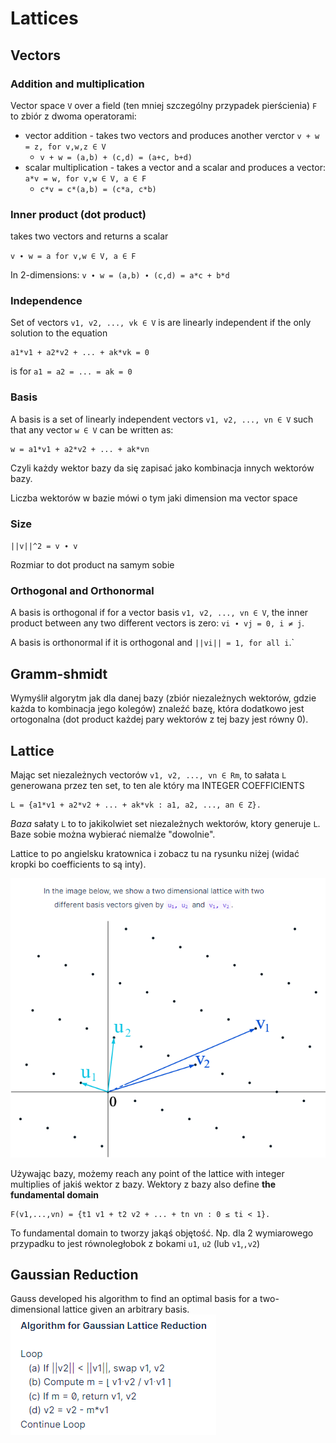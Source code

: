 # Lattices

## Vectors

### Addition and multiplication

Vector space `V` over a field (ten mniej szczególny przypadek pierścienia) `F` to zbiór z dwoma operatorami:

- vector addition - takes two vectors and produces another verctor `v + w = z, for v,w,z ∈ V`
  - `v + w = (a,b) + (c,d) = (a+c, b+d)`
- scalar multiplication - takes a vector and a scalar and produces a vector: `a*v = w, for v,w ∈ V, a ∈ F`
  - `c*v = c*(a,b) = (c*a, c*b)`

### Inner product (dot product)

takes two vectors and returns a scalar

`v ∙ w = a for v,w ∈ V, a ∈ F`

In 2-dimensions: `v ∙ w = (a,b) ∙ (c,d) = a*c + b*d`

### Independence

Set of vectors `v1, v2, ..., vk ∈ V` is are linearly independent if the only solution to the equation

```
a1*v1 + a2*v2 + ... + ak*vk = 0
```

is for `a1 = a2 = ... = ak = 0`

### Basis

A basis is a set of linearly independent vectors `v1, v2, ..., vn ∈ V` such that any vector `w ∈ V` can be written as:

```
w = a1*v1 + a2*v2 + ... + ak*vn
```

Czyli każdy wektor bazy da się zapisać jako kombinacja innych wektorów bazy.

Liczba wektorów w bazie mówi o tym jaki dimension ma vector space

### Size

`||v||^2 = v ∙ v`

Rozmiar to dot product na samym sobie

### Orthogonal and Orthonormal 

A basis is orthogonal if for a vector basis `v1, v2, ..., vn ∈ V`, the inner product between any two different vectors is zero: `vi ∙ vj = 0, i ≠ j`.

A basis is orthonormal if it is orthogonal and `||vi|| = 1, for all i`.`

## Gramm-shmidt

Wymyślił algorytm jak dla danej bazy (zbiór niezależnych wektorów, gdzie każda to kombinacja jego kolegów) znaleźć bazę, która dodatkowo jest ortogonalna (dot product każdej pary wektorów z tej bazy jest równy 0).

## Lattice

Mając set niezależnych vectorów `v1, v2, ..., vn ∈ Rm`, to sałata `L` generowana przez ten set, to ten ale który ma INTEGER COEFFICIENTS	

```
L = {a1*v1 + a2*v2 + ... + ak*vk : a1, a2, ..., an ∈ Z}.
```

*Baza* sałaty `L` to to jakikolwiet set niezależnych wektorów, ktory generuje `L`. Baze sobie można wybierać niemalże "dowolnie".

Lattice to po angielsku kratownica i zobacz tu na rysunku niżej (widać kropki bo coefficients to są inty).

![](img/13.png)

Używając bazy, możemy reach any point of the lattice with integer multiplies of jakiś wektor z bazy. Wektory z bazy also define **the fundamental domain**

```
F(v1,...,vn) = {t1 v1 + t2 v2 + ... + tn vn : 0 ≤ ti < 1}.
```

To fundamental domain to tworzy jakąś objętość. Np. dla 2 wymiarowego przypadku to jest równoległobok z bokami `u1`, `u2` (lub `v1`,`,v2`)

## Gaussian Reduction

Gauss developed his algorithm to find an optimal basis for a two-dimensional lattice given an arbitrary basis.
![](img/14.png)